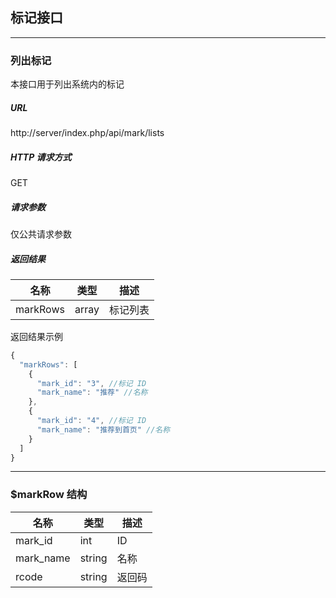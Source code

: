 ## 标记接口

----------

### 列出标记

本接口用于列出系统内的标记

##### URL

http://server/index.php/api/mark/lists

##### HTTP 请求方式

GET

##### 请求参数

仅公共请求参数

##### 返回结果

| 名称 | 类型 | 描述 |
| - | - | - |
| markRows | array | 标记列表 | 详情请查看 [$markRow](#markRow) |

返回结果示例

``` javascript
{
  "markRows": [
    {
      "mark_id": "3", //标记 ID
      "mark_name": "推荐" //名称
    },
    {
      "mark_id": "4", //标记 ID
      "mark_name": "推荐到首页" //名称
    }
  ]
}
```

----------

<span id="markRow"></span>

### $markRow 结构

| 名称 | 类型 | 描述 |
| - | - | - |
| mark_id | int | ID |
| mark_name | string | 名称 |
| rcode | string | 返回码 |
